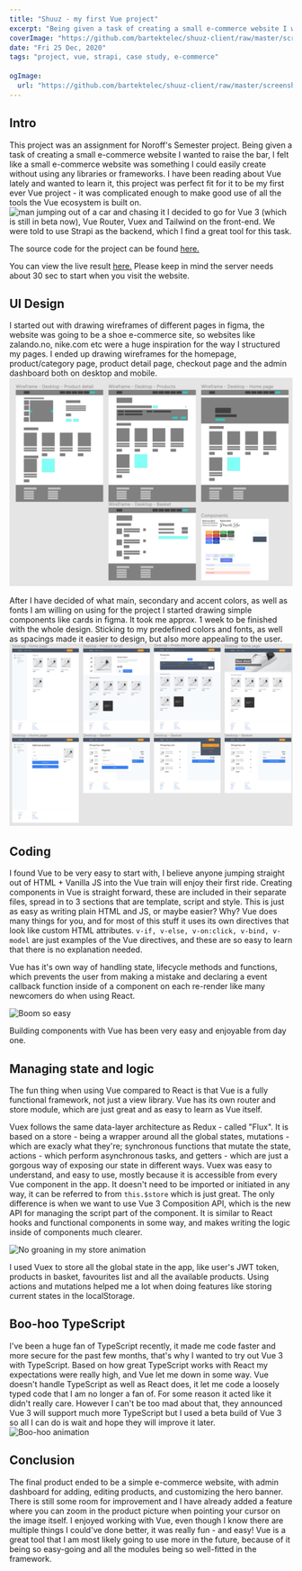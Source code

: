 ```yaml
---
title: "Shuuz - my first Vue project"
excerpt: "Being given a task of creating a small e-commerce website I wanted to raise the bar a little..."
coverImage: "https://github.com/bartektelec/shuuz-client/raw/master/screenshot.jpg"
date: "Fri 25 Dec, 2020"
tags: "project, vue, strapi, case study, e-commerce"

ogImage:
  url: "https://github.com/bartektelec/shuuz-client/raw/master/screenshot.jpg"
---
```


## Intro

This project was an assignment for Noroff's Semester project. Being given a task of creating a small e-commerce website I wanted to raise the bar, I felt like a small e-commerce website was something I could easily create without using any libraries or frameworks. I have been reading about Vue lately and wanted to learn it, this project was perfect fit for it to be my first ever Vue project - it was complicated enough to make good use of all the tools the Vue ecosystem is built on.
![man jumping out of a car and chasing it](https://media.giphy.com/media/XKSa6XxpmHh1NEBvvl/giphy.gif)
I decided to go for Vue 3 (which is still in beta now), Vue Router, Vuex and Tailwind on the front-end. We were told to use Strapi as the backend, which I find a great tool for this task.

The source code for the project can be found [here.](https://github.com/bartektelec/shuuz-client)

You can view the live result [here.](https://bartektelec.github.io/shuuz-client/) Please keep in mind the server needs about 30 sec to start when you visit the website.

## UI Design

I started out with drawing wireframes of different pages in figma, the website was going to be a shoe e-commerce site, so websites like zalando.no, nike.com etc were a huge inspiration for the way I structured my pages.
I ended up drawing wireframes for the homepage, product/category page, product detail page, checkout page and the admin dashboard both on desktop and mobile.
![Figma wireframes](/assets/shuuz-wireframe.png)

After I have decided of what main, secondary and accent colors, as well as fonts I am willing on using for the project I started drawing simple components like cards in figma. It took me approx. 1 week to be finished with the whole design. Sticking to my predefined colors and fonts, as well as spacings made it easier to design, but also more appealing to the user.
![Full website design](/assets/shuuz-design.png)

## Coding

I found Vue to be very easy to start with, I believe anyone jumping straight out of HTML + Vanilla JS into the Vue train will enjoy their first ride.
Creating components in Vue is straight forward, these are included in their separate files, spread in to 3 sections that are template, script and style. This is just as easy as writing plain HTML and JS, or maybe easier? Why?
Vue does many things for you, and for most of this stuff it uses its own directives that look like custom HTML attributes.
`v-if, v-else, v-on:click, v-bind, v-model` are just examples of the Vue directives, and these are so easy to learn that there is no explanation needed.

Vue has it's own way of handling state, lifecycle methods and functions, which prevents the user from making a mistake and declaring a event callback function inside of a component on each re-render like many newcomers do when using React.

![Boom so easy](https://media.giphy.com/media/3o7btNa0RUYa5E7iiQ/giphy-downsized.gif)

Building components with Vue has been very easy and enjoyable from day one.

## Managing state and logic

The fun thing when using Vue compared to React is that Vue is a fully functional framework, not just a view library.
Vue has its own router and store module, which are just great and as easy to learn as Vue itself.

Vuex follows the same data-layer architecture as Redux - called "Flux". It is based on a store - being a wrapper around all the global states, mutations - which are exacly what they're; synchronous functions that mutate the state, actions - which perform asynchronous tasks, and getters - which are just a gorgous way of exposing our state in different ways.
Vuex was easy to understand, and easy to use, mostly because it is accessible from every Vue component in the app. It doesn't need to be imported or initiated in any way, it can be referred to from `this.$store` which is just great.
The only difference is when we want to use Vue 3 Composition API, which is the new API for managing the script part of the component. It is similar to React hooks and functional components in some way, and makes writing the logic inside of components much clearer.

![No groaning in my store animation](https://media.giphy.com/media/l2Je6Ae3mKzobqwbS/giphy-downsized.gif)

I used Vuex to store all the global state in the app, like user's JWT token, products in basket, favourites list and all the available products.
Using actions and mutations helped me a lot when doing features like storing current states in the localStorage.

## Boo-hoo TypeScript

I've been a huge fan of TypeScript recently, it made me code faster and more secure for the past few months, that's why I wanted to try out Vue 3 with TypeScript. Based on how great TypeScript works with React my expectations were really high, and Vue let me down in some way. Vue doesn't handle TypeScript as well as React does, it let me code a loosely typed code that I am no longer a fan of. For some reason it acted like it didn't really care. However I can't be too mad about that, they announced Vue 3 will support much more TypeScript but I used a beta build of Vue 3 so all I can do is wait and hope they will improve it later.
![Boo-hoo animation](https://media.giphy.com/media/WDelIGXnGdGdq/giphy-downsized.gif)

## Conclusion

The final product ended to be a simple e-commerce website, with admin dashboard for adding, editing products, and customizing the hero banner. There is still some room for improvement and I have already added a feature where you can zoom in the product picture when pointing your cursor on the image itself. I enjoyed working with Vue, even though I know there are multiple things I could've done better, it was really fun - and easy! Vue is a great tool that I am most likely going to use more in the future, because of it being so easy-going and all the modules being so well-fitted in the framework.
